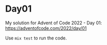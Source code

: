 # Day01

My solution for Advent of Code 2022 - Day 01: https://adventofcode.com/2022/day/01

Use `mix test` to run the code.
